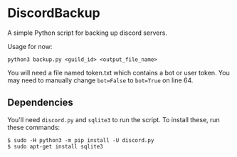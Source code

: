 # DiscordBackup
A simple Python script for backing up discord servers.

Usage for now:

`python3 backup.py <guild_id> <output_file_name>`

You will need a file named token.txt which contains a bot or user token.
You may need to manually change `bot=False` to `bot=True` on line 64.

## Dependencies
You'll need `discord.py` and `sqlite3` to run the script. To install these, run these commands:
```
$ sudo -H python3 -m pip install -U discord.py
$ sudo apt-get install sqlite3
```
